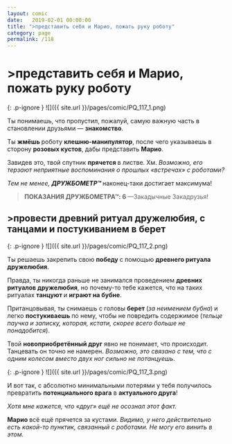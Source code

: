 ```yaml
---
layout: comic
date:   2019-02-01 00:00:00 
title: ">представить себя и Марио, пожать руку роботу"
category: page
permalink: /118
---
```

# >представить себя и Марио, пожать руку роботу

{: .p-ignore }
![]({{ site.url }}/pages/comic/PQ_117_1.png)

Ты понимаешь, что пропустил, пожалуй, самую важную часть в становлении друзьями — <strong>знакомство</strong>.

Ты <strong>жмёшь </strong>роботу <strong>клешню-манипулятор</strong>, после чего указываешь в сторону <strong>розовых кустов</strong>, дабы представить <strong>Марио</strong>.

Завидев это, твой спутник <strong>прячется </strong>в листве. Хм. <em>Возможно, его терзают неприятные воспоминания о прошлых «встречах» с роботами?</em>

<em>Тем не менее,</em> <strong><em>ДРУЖБОМЕТР™ </em></strong>наконец-таки достигает максимума!

<blockquote><strong>ПОКАЗАНИЯ ДРУЖБОМЕТРА™: 6 </strong>—Закадычные Закадрузья!</blockquote>

## >провести древний ритуал дружелюбия, с танцами и постукиванием в берет

{: .p-ignore }
![]({{ site.url }}/pages/comic/PQ_117_2.png)

Ты решаешь закрепить свою <strong>победу </strong>с помощью <strong>древнего ритуала дружелюбия</strong>.

Правда, ты никогда раньше не занимался проведением <strong>древних ритуалов дружелюбия</strong>, но почему-то тебе кажется, что на таких ритуалах <strong>танцуют </strong>и <strong>играют на бубне</strong>.

Пританцовывая, ты снимаешь с головы <strong>берет </strong>(<em>за неимением бубна</em>)<strong> </strong>и легко <strong>постукиваешь </strong>по нему, чтобы не повредить содержимое (<em>тельце паучка и записку, которая, кстати, скорее всего больше не понадобится</em>).

Твой <strong>новоприобретённый друг</strong> явно не понимает, что происходит. Танцевать он точно не намерен. <em>Возможно, это связано с тем, что с одним колесом вместо двух ног сильно не потанцуешь</em>.

{: .p-ignore }
![]({{ site.url }}/pages/comic/PQ_117_3.png)

И вот так, с абсолютно минимальными потерями у тебя получилось превратить <strong>потенциального врага</strong> в <strong>актуального друга</strong>! 

<em>Хотя мне кажется, что «друг» ещё не осознал этот факт.</em>

<strong>Марио </strong>всё ещё прячется за кустами. <em>Видимо, у него действительно есть какой-то пунктик, связанный с роботами. Не могу его винить в этом.</em>
